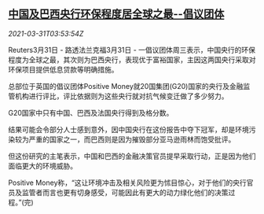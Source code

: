 <!--1617163262000-->
[中国及巴西央行环保程度居全球之最--倡议团体](https://cn.reuters.com/article/advocate-grou-cenbanks-0331-wedn-idCNKBS2BN0DJ)
------

<div><i>2021-03-31T03:53:54Z</i></div><p>Reuters3月31日 - 路透法兰克福3月31日 - 一倡议团体周三表示，中国央行的环保程度为全球之最，其次则为巴西央行，表现优于富裕国家，主因这两国央行采取对环保项目提供低息贷款等明确措施。</p><p>总部位于英国的倡议团体Positive Money就20国集团(G20)国家的央行及金融监管机构进行评比，评比依据则为这些央行就对抗气候变迁做了多少努力。</p><p>G20国家中只有中国、巴西及法国央行得到及格分数。</p><p>结果可能会令部分人士感到意外，因中国央行在这份报告中夺下冠军，却是环境污染较为严重的国家之一，而巴西则是因为摧毁部分亚马逊雨林而饱受批评。</p><p>但这份研究的主笔表示，中国和巴西的金融决策官员提早采取行动，正是因为他们面临更大的环境威胁。</p><p>Positive Money称，“这让环境冲击及相关风险更为怵目惊心，对于他们的央行官员及监管者而言也更有切身感受，可能因此有更大的动力绿化他们的决策过程。”(完)</p>
